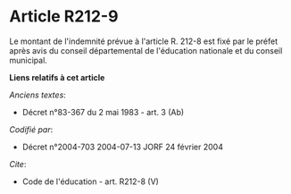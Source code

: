 # Article R212-9

Le montant de l'indemnité prévue à l'article R. 212-8 est fixé par le préfet après avis du conseil départemental de
l'éducation nationale et du conseil municipal.

**Liens relatifs à cet article**

_Anciens textes_:

  - Décret n°83-367 du 2 mai 1983 - art. 3 (Ab)

_Codifié par_:

  - Décret n°2004-703 2004-07-13 JORF 24 février 2004

_Cite_:

  - Code de l'éducation - art. R212-8 (V)
